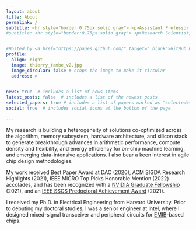 ```yaml
---
layout: about
title: About
permalink: /
subtitle: <hr style="border:0.75px solid gray"> <p>Assistant Professor of Electrical Engineering and, by courtesy, of Computer Science <br> Stanford University</a></p> <hr style="border:0.75px solid gray">
#subtitle: <hr style="border:0.75px solid gray"> <p>Research Scientist, NVIDIA <br>Incoming Assistant Professor in <a href="https://ee.stanford.edu/">Electrical Engineering</a>, <a href="https://www.stanford.edu/">Stanford University</a> (official start Sept. 2024)</p> <hr style="border:0.75px solid gray">


#Hosted by <a href="https://pages.github.com/" target="_blank">GitHub Pages</a>.
profile:
  align: right
  image: thierry_tambe_v2.jpg
  image_circular: false # crops the image to make it circular
  address: >
    

news: true  # includes a list of news items
latest_posts: false  # includes a list of the newest posts
selected_papers: true # includes a list of papers marked as "selected={true}"
social: true  # includes social icons at the bottom of the page

---
```


My research is building a heterogeneity of solutions co-optimized across the algorithm, memory subsystem, hardware architecture, and silicon stack to generate breakthrough advances in arithmetic performance, compute density and flexibility, and energy efficiency for on-chip machine learning, and emerging data-intensive applications. I also bear a keen interest in agile chip design methodologies. 

My work received Best Paper Award at DAC (2020), ACM SIGDA Research Highlights (2021), IEEE MICRO Top Picks Honorable Mention (2022) accolades, and has been recognized with a [NVIDIA Graduate Fellowship](https://research.nvidia.com/graduate-fellowships/2021) (2021), and an [IEEE SSCS Predoctoral Achievement Award](https://sscs.ieee.org/membership/young-professionals/sscs-predoctoral-achievement-award) (2021).

I received my Ph.D. in Electrical Engineering from Harvard University. Prior to debuting my doctoral studies, I was a senior engineer at Intel, where I designed mixed-signal transceiver and peripheral circuits for [EMIB](https://www.intel.com/content/www/us/en/corporate/usa-chipmaking/news-and-resources/video-intel-emib-technology-explained.html)-based chips.


<p> <br>
 </p>
